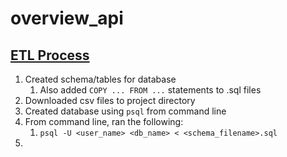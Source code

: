 # overview_api
## [ETL Process](https://docs.google.com/document/d/1JbnGmiCtY8lXE16d7vOf6HJ3nPvRgVVyNVESXIq3T-0/edit)
1. Created schema/tables for database
   1. Also added `COPY ... FROM ...` statements to .sql files
2. Downloaded csv files to project directory
3. Created database using `psql` from command line
4. From command line, ran the following:
   1. `psql -U <user_name> <db_name> < <schema_filename>.sql`
5. 